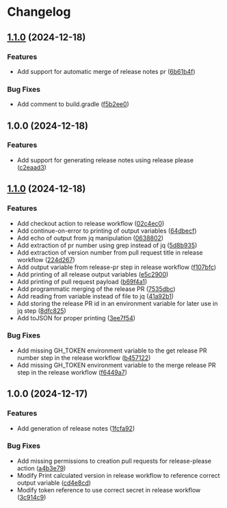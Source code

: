 # Changelog

## [1.1.0](https://github.com/nils1k/release-please/compare/v1.0.0...v1.1.0) (2024-12-18)


### Features

* Add support for automatic merge of release notes pr ([6b61b4f](https://github.com/nils1k/release-please/commit/6b61b4fa397cc2f2fe6ec1a7aba05d7f7688f01b))


### Bug Fixes

* Add comment to build.gradle ([f5b2ee0](https://github.com/nils1k/release-please/commit/f5b2ee0718f2f53dbc305c6081689fb467ab39df))

## 1.0.0 (2024-12-18)


### Features

* Add support for generating release notes using release please ([c2eaad3](https://github.com/nils1k/release-please/commit/c2eaad3d9e332e87c027e2ef2fd268ac5b509bc4))

## [1.1.0](https://github.com/nils1k/release-please-test/compare/v1.0.0...v1.1.0) (2024-12-18)


### Features

* Add checkout action to release workflow ([02c4ec0](https://github.com/nils1k/release-please-test/commit/02c4ec0e726d8b116351b90fd1e794c1bae2387a))
* Add continue-on-error to printing of output variables ([64dbecf](https://github.com/nils1k/release-please-test/commit/64dbecf254f886867f394bc2ae34120ca38fce69))
* Add echo of output from jq manipulation ([0638802](https://github.com/nils1k/release-please-test/commit/0638802303dc3d743ea78f0e30897c444224f06b))
* Add extraction of pr number using grep instead of jq ([5d8b935](https://github.com/nils1k/release-please-test/commit/5d8b935de8956b8ec97b4f17aa37bd8a06d434ba))
* Add extraction of version number from pull request title in release workflow ([224d267](https://github.com/nils1k/release-please-test/commit/224d267f074943cf96d386f326d8714461960341))
* Add output variable from release-pr step in release workflow ([f107bfc](https://github.com/nils1k/release-please-test/commit/f107bfc6d162de3994d7723fab0c687ae874577a))
* Add printing of all release output variables ([e5c2900](https://github.com/nils1k/release-please-test/commit/e5c2900a01734c5f5cedfbbca141fec5cb9c36f6))
* Add printing of pull request payload ([b69f4a1](https://github.com/nils1k/release-please-test/commit/b69f4a16caca5fc47d95d23bfc97bc24dc651683))
* Add programmatic merging of the release PR ([7535dbc](https://github.com/nils1k/release-please-test/commit/7535dbcd7ebf5e02d61c87e452a63356bd2d8b37))
* Add reading from variable instead of file to jq ([41a92b1](https://github.com/nils1k/release-please-test/commit/41a92b150bf6deae9f3a02470b0cc53e1e16a427))
* Add storing the release PR id in an environment variable for later use in jq step ([8dfc825](https://github.com/nils1k/release-please-test/commit/8dfc825873cf74c1b2debed3fed14d731ce72255))
* Add toJSON for proper printing ([3ee7f54](https://github.com/nils1k/release-please-test/commit/3ee7f54fee3a5578f3e124f67f8bef4940beaec5))


### Bug Fixes

* Add missing GH_TOKEN environment variable to the get release PR number step in the release workflow ([b457122](https://github.com/nils1k/release-please-test/commit/b4571221e7c1b38938e18f056ca4f6366cb32f62))
* Add missing GH_TOKEN environment variable to the merge release PR step in the release workflow ([f6449a7](https://github.com/nils1k/release-please-test/commit/f6449a75dcc2e75877a65efaf8d1d0ae8644a1ce))

## 1.0.0 (2024-12-17)


### Features

* Add generation of release notes ([1fcfa92](https://github.com/nils1k/release-please-test/commit/1fcfa92a059efe2f2bdc27499ba1e3470b5f6960))


### Bug Fixes

* Add missing permissions to creation pull requests for release-please action ([a4b3e79](https://github.com/nils1k/release-please-test/commit/a4b3e79f6c98aa2d726659a16e69e5c19e435008))
* Modify Print calculated version in release workflow to reference correct output variable ([cd4e8cd](https://github.com/nils1k/release-please-test/commit/cd4e8cd91efc31b18e1dadc1e3a360478eb7669c))
* Modify token reference to use correct secret in release workflow ([3c914c9](https://github.com/nils1k/release-please-test/commit/3c914c909b714610126c6ff0fbff459b7bbb2d9e))
